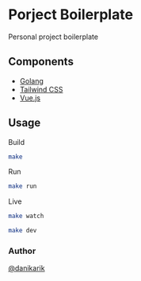 # Porject Boilerplate

Personal project boilerplate

## Components

- [Golang](https://golang.org/)
- [Tailwind CSS](https://tailwindcss.com/)
- [Vue.js](https://vuejs.org/)

## Usage

Build

```sh
make
```

Run

```sh
make run
```

Live

```sh
make watch
```

```sh
make dev
```

### Author

[@danikarik](https://github.com/danikarik)
